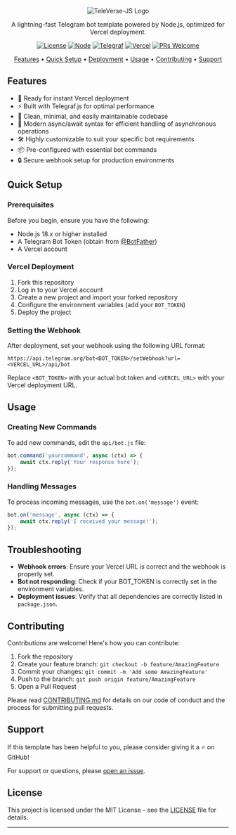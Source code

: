 <div align="center">

![TeleVerse-JS Logo](https://i.ibb.co/pbjSKHx/34e737c9-35f0-49f0-9d0a-f0d937e41918.jpg)

A lightning-fast Telegram bot template powered by Node.js, optimized for Vercel deployment.

[![License](https://img.shields.io/badge/license-MIT-blue.svg)](https://opensource.org/licenses/MIT)
[![Node](https://img.shields.io/badge/node-%3E%3D18.0.0-brightgreen.svg)](https://nodejs.org/)
[![Telegraf](https://img.shields.io/badge/telegraf-^4.15.3-orange.svg)](https://telegraf.js.org/)
[![Vercel](https://img.shields.io/badge/vercel-%23000000.svg?style=flat&logo=vercel&logoColor=white)](https://vercel.com/)
[![PRs Welcome](https://img.shields.io/badge/PRs-welcome-brightgreen.svg)](http://makeapullrequest.com)

[Features](#features) • [Quick Setup](#quick-setup) • [Deployment](#deployment) • [Usage](#usage) • [Contributing](#contributing) • [Support](#support)

</div>

## Features

- 🚀 Ready for instant Vercel deployment
- ⚡ Built with Telegraf.js for optimal performance
- 🧹 Clean, minimal, and easily maintainable codebase
- 🔄 Modern async/await syntax for efficient handling of asynchronous operations
- 🛠️ Highly customizable to suit your specific bot requirements
- 📦 Pre-configured with essential bot commands
- 🔒 Secure webhook setup for production environments

## Quick Setup

### Prerequisites

Before you begin, ensure you have the following:

- Node.js 18.x or higher installed
- A Telegram Bot Token (obtain from [@BotFather](https://t.me/BotFather))
- A Vercel account

### Vercel Deployment

1. Fork this repository
2. Log in to your Vercel account
3. Create a new project and import your forked repository
4. Configure the environment variables (add your `BOT_TOKEN`)
5. Deploy the project


### Setting the Webhook

After deployment, set your webhook using the following URL format:

```plaintext
https://api.telegram.org/bot<BOT_TOKEN>/setWebhook?url=<VERCEL_URL>/api/bot
```

Replace `<BOT_TOKEN>` with your actual bot token and `<VERCEL_URL>` with your Vercel deployment URL.

## Usage

### Creating New Commands

To add new commands, edit the `api/bot.js` file:

```javascript
bot.command('yourcommand', async (ctx) => {
    await ctx.reply('Your response here');
});
```

### Handling Messages

To process incoming messages, use the `bot.on('message')` event:

```javascript
bot.on('message', async (ctx) => {
    await ctx.reply('I received your message!');
});
```

## Troubleshooting

- **Webhook errors**: Ensure your Vercel URL is correct and the webhook is properly set.
- **Bot not responding**: Check if your BOT_TOKEN is correctly set in the environment variables.
- **Deployment issues**: Verify that all dependencies are correctly listed in `package.json`.


## Contributing

Contributions are welcome! Here's how you can contribute:

1. Fork the repository
2. Create your feature branch: `git checkout -b feature/AmazingFeature`
3. Commit your changes: `git commit -m 'Add some AmazingFeature'`
4. Push to the branch: `git push origin feature/AmazingFeature`
5. Open a Pull Request


Please read [CONTRIBUTING.md](CONTRIBUTING.md) for details on our code of conduct and the process for submitting pull requests.

## Support

If this template has been helpful to you, please consider giving it a ⭐️ on GitHub!

For support or questions, please [open an issue](https://github.com/LX-Royal-Empire/TeleVerse-JS/issues).

## License

This project is licensed under the MIT License - see the [LICENSE](LICENSE) file for details.

---
